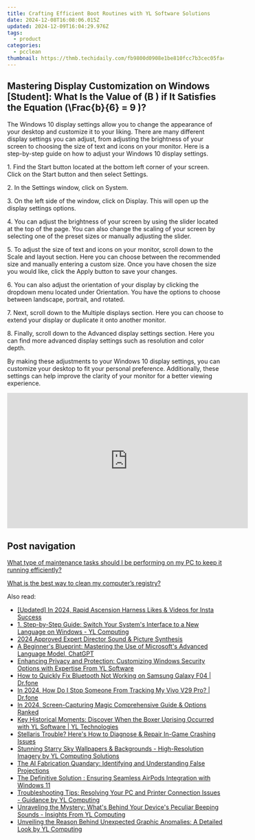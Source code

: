 ```yaml
---
title: Crafting Efficient Boot Routines with YL Software Solutions
date: 2024-12-08T16:08:06.015Z
updated: 2024-12-09T16:04:29.976Z
tags:
  - product
categories:
  - pcclean
thumbnail: https://thmb.techidaily.com/fb9800d0908e1be810fcc7b3cec05fac87c5747d21be749110f5088c0bdb4490.jpg
---
```


## Mastering Display Customization on Windows [Student]: What Is the Value of \(B \) if It Satisfies the Equation \(\Frac{b}{6} = 9 \)?

The Windows 10 display settings allow you to change the appearance of your desktop and customize it to your liking. There are many different display settings you can adjust, from adjusting the brightness of your screen to choosing the size of text and icons on your monitor. Here is a step-by-step guide on how to adjust your Windows 10 display settings. 

1\. Find the Start button located at the bottom left corner of your screen. Click on the Start button and then select Settings.

2\. In the Settings window, click on System.

3\. On the left side of the window, click on Display. This will open up the display settings options. 

4\. You can adjust the brightness of your screen by using the slider located at the top of the page. You can also change the scaling of your screen by selecting one of the preset sizes or manually adjusting the slider.

5\. To adjust the size of text and icons on your monitor, scroll down to the Scale and layout section. Here you can choose between the recommended size and manually entering a custom size. Once you have chosen the size you would like, click the Apply button to save your changes.

6\. You can also adjust the orientation of your display by clicking the dropdown menu located under Orientation. You have the options to choose between landscape, portrait, and rotated.

7\. Next, scroll down to the Multiple displays section. Here you can choose to extend your display or duplicate it onto another monitor.

8\. Finally, scroll down to the Advanced display settings section. Here you can find more advanced display settings such as resolution and color depth. 

By making these adjustments to your Windows 10 display settings, you can customize your desktop to fit your personal preference. Additionally, these settings can help improve the clarity of your monitor for a better viewing experience.

<!-- affiliate ads begin -->
<iframe width="560" height="315" src="https://www.youtube.com/embed/qmQjRcnaq9g?si=jadcGtXemUAlKOTa" title="YouTube video player" frameborder="0" allow="accelerometer; autoplay; clipboard-write; encrypted-media; gyroscope; picture-in-picture; web-share" referrerpolicy="strict-origin-when-cross-origin" allowfullscreen></iframe>
<!-- affiliate ads end -->

## Post navigation

[What type of maintenance tasks should I be performing on my PC to keep it running efficiently?](https://tools.techidaily.com/pcclean/products/)

[What is the best way to clean my computer’s registry?](https://tools.techidaily.com/pcclean/products/)

<ins class="adsbygoogle"
     style="display:block"
     data-ad-format="autorelaxed"
     data-ad-client="ca-pub-7571918770474297"
     data-ad-slot="1223367746"></ins>

<ins class="adsbygoogle"
     style="display:block"
     data-ad-client="ca-pub-7571918770474297"
     data-ad-slot="8358498916"
     data-ad-format="auto"
     data-full-width-responsive="true"></ins>

<span class="atpl-alsoreadstyle">Also read:</span>
<div><ul>
<li><a href="https://instagram-video-recordings.techidaily.com/updated-in-2024-rapid-ascension-harness-likes-and-videos-for-insta-success/"><u>[Updated] In 2024, Rapid Ascension Harness Likes & Videos for Insta Success</u></a></li>
<li><a href="https://discover-awesome.techidaily.com/1-step-by-step-guide-switch-your-systems-interface-to-a-new-language-on-windows-yl-computing/"><u>1. Step-by-Step Guide: Switch Your System's Interface to a New Language on Windows - YL Computing</u></a></li>
<li><a href="https://youtube-blog.techidaily.com/approved-expert-director-sound-and-picture-synthesis/"><u>2024 Approved Expert Director Sound & Picture Synthesis</u></a></li>
<li><a href="https://tech-hub.techidaily.com/a-beginners-blueprint-mastering-the-use-of-microsofts-advanced-language-model-chatgpt/"><u>A Beginner's Blueprint: Mastering the Use of Microsoft's Advanced Language Model, ChatGPT</u></a></li>
<li><a href="https://discover-awesome.techidaily.com/enhancing-privacy-and-protection-customizing-windows-security-options-with-expertise-from-yl-software/"><u>Enhancing Privacy and Protection: Customizing Windows Security Options with Expertise From YL Software</u></a></li>
<li><a href="https://howto.techidaily.com/how-to-quickly-fix-bluetooth-not-working-on-samsung-galaxy-f04-drfone-by-drfone-fix-android-problems-fix-android-problems/"><u>How to Quickly Fix Bluetooth Not Working on Samsung Galaxy F04 | Dr.fone</u></a></li>
<li><a href="https://android-location-track.techidaily.com/in-2024-how-do-i-stop-someone-from-tracking-my-vivo-v29-pro-drfone-by-drfone-virtual-android/"><u>In 2024, How Do I Stop Someone From Tracking My Vivo V29 Pro? | Dr.fone</u></a></li>
<li><a href="https://screen-recording.techidaily.com/in-2024-screen-capturing-magic-comprehensive-guide-and-options-ranked/"><u>In 2024, Screen-Capturing Magic Comprehensive Guide & Options Ranked</u></a></li>
<li><a href="https://discover-awesome.techidaily.com/key-historical-moments-discover-when-the-boxer-uprising-occurred-with-yl-software-yl-technologies/"><u>Key Historical Moments: Discover When the Boxer Uprising Occurred with YL Software | YL Technologies</u></a></li>
<li><a href="https://win-solutions.techidaily.com/stellaris-trouble-heres-how-to-diagnose-and-repair-in-game-crashing-issues/"><u>Stellaris Trouble? Here's How to Diagnose & Repair In-Game Crashing Issues</u></a></li>
<li><a href="https://discover-awesome.techidaily.com/stunning-starry-sky-wallpapers-and-backgrounds-high-resolution-imagery-by-yl-computing-solutions/"><u>Stunning Starry Sky Wallpapers & Backgrounds - High-Resolution Imagery by YL Computing Solutions</u></a></li>
<li><a href="https://tech-hub.techidaily.com/the-ai-fabrication-quandary-identifying-and-understanding-false-projections/"><u>The AI Fabrication Quandary: Identifying and Understanding False Projections</u></a></li>
<li><a href="https://common-error.techidaily.com/the-definitive-solution-ensuring-seamless-airpods-integration-with-windows-11/"><u>The Definitive Solution : Ensuring Seamless AirPods Integration with Windows 11</u></a></li>
<li><a href="https://discover-awesome.techidaily.com/troubleshooting-tips-resolving-your-pc-and-printer-connection-issues-guidance-by-yl-computing/"><u>Troubleshooting Tips: Resolving Your PC and Printer Connection Issues - Guidance by YL Computing</u></a></li>
<li><a href="https://discover-awesome.techidaily.com/unraveling-the-mystery-whats-behind-your-devices-peculiar-beeping-sounds-insights-from-yl-computing/"><u>Unraveling the Mystery: What's Behind Your Device's Peculiar Beeping Sounds - Insights From YL Computing</u></a></li>
<li><a href="https://discover-awesome.techidaily.com/unveiling-the-reason-behind-unexpected-graphic-anomalies-a-detailed-look-by-yl-computing/"><u>Unveiling the Reason Behind Unexpected Graphic Anomalies: A Detailed Look by YL Computing</u></a></li>
</ul></div>

